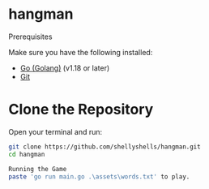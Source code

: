 # hangman

Prerequisites

Make sure you have the following installed:
- [Go (Golang)](https://golang.org/dl/) (v1.18 or later)
- [Git](https://git-scm.com/)


# Clone the Repository
Open your terminal and run:
```bash
git clone https://github.com/shellyshells/hangman.git
cd hangman

Running the Game
paste 'go run main.go .\assets\words.txt' to play. 